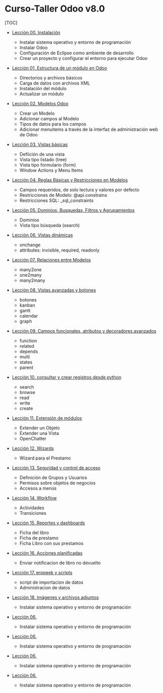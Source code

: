 Curso-Taller Odoo v8.0
======================

[TOC]

- [Lección 00. Instalación](lecciones/00/)
    - Instalar sistema operativo y entorno de programación
    - Instalar Odoo
    - Configuración de Eclipse como ambiente de desarrollo
    - Crear un proyecto y configurar el entorno para ejecutar Odoo

- [Lección 01. Estructura de un módulo en Odoo](lecciones/01/)
    - Directorios y archivos básicos
    - Carga de datos con archivos XML
    - Instalación del módulo
    - Actualizar un módulo

- [Lección 02. Modelos Odoo](lecciones/02/)
    - Crear un Modelo
    - Adicionar campos al Modelo
    - Tipos de datos para los campos
    - Adicionar menuitems a través de la interfaz de administración web de Odoo

- [Lección 03. Vistas básicas](lecciones/03/)
    - Defiición de una vista
    - Vista tipo listado (tree)
    - Vista tipo formulario (form)
    - Window Actions y Menu Items

- [Lección 04. Reglas Básicas y Restricciones en Modelos](lecciones/04/)
    - Campos requeridos, de solo lectura y valores por defecto
    - Restricciones de Modelo: @api.constrains
    - Restricciones SQL: _sql_constraints

- [Lección 05. Dominios, Busquedas, Filtros y Agrupamientos](lecciones/05/)
    - Dominios
    - Vista tipo búsqueda (search)

- [Lección 06. Vistas dinámicas](lecciones/06/)
    - onchange
    - attributes: invisible, required, readonly

- [Lección 07. Relaciones entre Modelos](lecciones/07/)
    - many2one
    - one2many
    - many2many

- [Lección 08. Vistas avanzadas y botones](lecciones/08/)
    - botones
    - kanban
    - gantt
    - calendar
    - graph

- [Lección 09. Campos funcionales, atributos y decoradores avanzados](lecciones/0/)
    - function
    - related
    - depends
    - multi
    - states
    - parent

- [Lección 10. consultar y crear registros desde python](lecciones/0/)
    - search
    - browse
    - read
    - write
    - create

- [Lección 11. Extensión de módulos](lecciones/0/)
    - Extender un Objeto
    - Extender una Vista
    - OpenChatter

- [Lección 12. Wizards](lecciones/0/)
    - Wizard para el Prestamo

- [Lección 13. Seguridad y control de acceso](lecciones/0/)
    - Definición de Grupos y Usuarios
    - Permisos sobre objetos de negocios
    - Accesos a menús

- [Lección 14. Workflow](lecciones/0/)
    - Actividades
    - Transiciones

- [Lección 15. Reportes y dashboards](lecciones/0/)
    - Ficha del libro
    - Ficha de prestamo
    - Ficha Libro con sus prestamos

- [Lección 16. Acciones planificadas](lecciones/0/)
    - Enviar notificacion de libro no devuelto

- [Lección 17. erppeek y scripts](lecciones/0/)
    - script de importacion de datos
    - Administracion de datos

- [Lección 18. Imágenes y archivos adjuntos](lecciones/0/)
    - Instalar sistema operativo y entorno de programación

- [Lección 06. ](lecciones/0/)
    - Instalar sistema operativo y entorno de programación

- [Lección 06. ](lecciones/0/)
    - Instalar sistema operativo y entorno de programación

- [Lección 06. ](lecciones/0/)
    - Instalar sistema operativo y entorno de programación

- [Lección 06. ](lecciones/0/)
    - Instalar sistema operativo y entorno de programación


